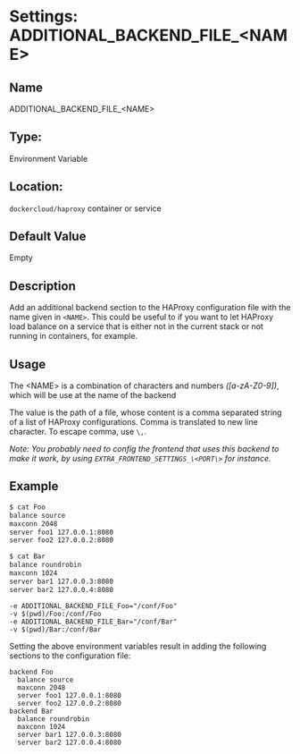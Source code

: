 # Settings: ADDITIONAL_BACKEND_FILE_\<NAME>

## Name

ADDITIONAL_BACKEND_FILE_\<NAME>

## Type:

Environment Variable
    
## Location:

`dockercloud/haproxy` container or service

## Default Value

Empty

## Description

Add an additional backend section to the HAProxy configuration file with the name given in `<NAME>`. This could be useful to if you want to let HAProxy load balance on a service that is either not in the current stack or not running in containers, for example.

## Usage

The \<NAME> is a combination of characters and numbers *([a-zA-Z0-9])*, which will be use at the name of the backend

The value is the path of a file, whose content is a comma separated string of a list of HAProxy configurations. Comma is translated to new line character. To escape comma, use `\,`. 

*Note: You probably need to config the frontend that uses this backend to make it work, by using `EXTRA_FRONTEND_SETTINGS_\<PORT\>` for instance.*

## Example

```bash
$ cat Foo
balance source
maxconn 2048
server foo1 127.0.0.1:8080
server foo2 127.0.0.2:8080

$ cat Bar
balance roundrobin
maxconn 1024
server bar1 127.0.0.3:8080
server bar2 127.0.0.4:8080
```

```
-e ADDITIONAL_BACKEND_FILE_Foo="/conf/Foo"
-v $(pwd)/Foo:/conf/Foo
-e ADDITIONAL_BACKEND_FILE_Bar="/conf/Bar"
-v $(pwd)/Bar:/conf/Bar
```

Setting the above environment variables result in adding the following sections to the configuration file:

```
backend Foo
  balance source
  maxconn 2048
  server foo1 127.0.0.1:8080
  server foo2 127.0.0.2:8080
backend Bar
  balance roundrobin
  maxconn 1024
  server bar1 127.0.0.3:8080
  server bar2 127.0.0.4:8080
```